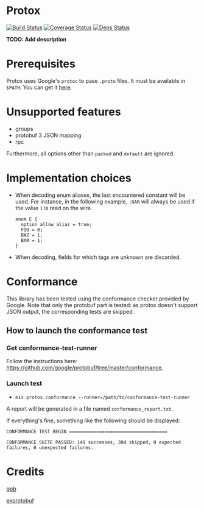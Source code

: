 # Protox

[![Build Status](https://travis-ci.org/ahamez/protox.svg?branch=master)](https://travis-ci.org/ahamez/protox) [![Coverage Status](https://coveralls.io/repos/github/ahamez/protox/badge.svg?branch=master)](https://coveralls.io/github/ahamez/protox?branch=master) [![Deps Status](https://beta.hexfaktor.org/badge/prod/github/ahamez/protox.svg)](https://beta.hexfaktor.org/github/ahamez/protox)


**TODO: Add description**


# Prerequisites

Protox uses Google's `protoc` to pase `.proto` files. It must be available in `$PATH`.
You can get it [here](https://github.com/google/protobuf).


# Unsupported features

* groups
* protobuf 3 JSON mapping
* rpc

Furthermore, all options other than `packed` and `default` are ignored.


# Implementation choices

* When decoding enum aliases, the last encountered constant will be used.
  For instance, in the following example, `:BAR` will always be used if the value `1` is read
  on the wire.
  ```
  enum E {
    option allow_alias = true;
    FOO = 0;
    BAZ = 1;
    BAR = 1;
  }
  ```

* When decoding, fields for which tags are unknown are discarded.

# Conformance

This library has been tested using the conformance checker provided by Google.
Note that only the protobuf part is tested: as protox doesn't support JSON
output, the corresponding tests are skipped.


## How to launch the conformance test

### Get conformance-test-runner

Follow the instructions here: https://github.com/google/protobuf/tree/master/conformance.


### Launch test

* `mix protox.conformance --runner=/path/to/conformance-test-runner`

A report will be generated in a file named `conformance_report.txt`.

If everything's fine, something like the following should be displayed:

```
CONFORMANCE TEST BEGIN ====================================

CONFORMANCE SUITE PASSED: 149 successes, 384 skipped, 0 expected failures, 0 unexpected failures.
```



# Credits

[gpb](https://github.com/tomas-abrahamsson/gpb)

[exprotobuf](https://github.com/bitwalker/exprotobuf)

